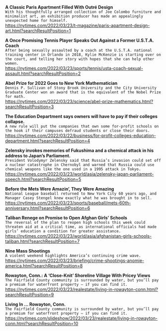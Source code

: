 **A Classic Paris Apartment Filled With Outré Design**\
`With his thoughtfully arranged collection of Joe Colombo furniture and minimalist art, an exhibition producer has made an appealingly unexpected home for himself.`\
https://nytimes.com/2022/03/23/t-magazine/paris-apartment-design-art.html?searchResultPosition=1

**A Once Promising Tennis Player Speaks Out Against a Former U.S.T.A. Coach**\
`After being sexually assaulted by a coach at the U.S.T.A. national training center in Orlando in 2018, Kylie McKenzie is starting over on the court, and telling her story with hopes that she can help other women.`\
https://nytimes.com/2022/03/23/sports/tennis/usta-coach-sexual-assault.html?searchResultPosition=2

**Abel Prize for 2022 Goes to New York Mathematician**\
`Dennis P. Sullivan of Stony Brook University and the City University Graduate Center won an award that is the equivalent of the Nobel Prize for math.`\
https://nytimes.com/2022/03/23/science/abel-prize-mathematics.html?searchResultPosition=3

**The Education Department says owners will have to pay if their colleges collapse.**\
`A new rule will put the companies that own some for-profit schools on the hook if their campuses defraud students or close their doors.`\
https://nytimes.com/2022/03/22/business/for-profit-colleges-education-department.html?searchResultPosition=4

**Zelensky invokes memories of Fukushima and a chemical attack in his address to Japan’s Parliament.**\
`President Volodymyr Zelensky said that Russia’s invasion could set off a nuclear catastrophe in Chernobyl and warned that Russia could use chemical weapons like the one used in a 1995 attack in Tokyo.`\
https://nytimes.com/2022/03/23/world/asia/zelensky-japan-parliament-speech.html?searchResultPosition=5

**Before the Mets Were Amazin’, They Were Amazing**\
`National League baseball returned to New York City 60 years ago, and Manager Casey Stengel knew exactly what he was brought in to sell.`\
https://nytimes.com/2022/03/23/sports/baseball/mets-60th-anniversary.html?searchResultPosition=6

**Taliban Renege on Promise to Open Afghan Girls’ Schools**\
`The reversal of the plan to reopen high schools this week could threaten aid at a critical time, as international officials had made girls’ education a condition for greater assistance.`\
https://nytimes.com/2022/03/23/world/asia/afghanistan-girls-schools-taliban.html?searchResultPosition=7

**Nine Mass Shootings**\
`A violent weekend highlights America’s continuing crime wave.`\
https://nytimes.com/2022/03/23/briefing/crime-shootings-anomie-america.html?searchResultPosition=8

**Rowayton, Conn.: A ‘Close-Knit’ Shoreline Village With Pricey Views**\
`The Fairfield County community is surrounded by water, but you’ll pay a premium for waterfront property — if you can find it.`\
https://nytimes.com/2022/03/23/realestate/living-in-rowayton-conn.html?searchResultPosition=9

**Living In ... Rowayton, Conn.**\
`The Fairfield County community is surrounded by water, but you’ll pay a premium for waterfront property — if you can find it.`\
https://nytimes.com/slideshow/2022/03/23/realestate/living-in-rowayton-conn.html?searchResultPosition=10

